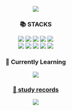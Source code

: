 <div align=center>
  
<img src="https://capsule-render.vercel.app/api?type=transparent&color=dark&height=100&section=header&text=I'm%20sara-nl--nl-&desc=backend%20developer&fontSize=60" />

### 📚 STACKS
<img src="https://img.shields.io/badge/java-734f41?style=for-the-badge&logo=java&logoColor=white">
<img src="https://img.shields.io/badge/python-3776AB?style=for-the-badge&logo=python&logoColor=white">
<img src="https://img.shields.io/badge/html5-E34F26?style=for-the-badge&logo=html5&logoColor=white">
<img src="https://img.shields.io/badge/css-1572B6?style=for-the-badge&logo=css3&logoColor=white">
<img src="https://img.shields.io/badge/javascript-F7DF1E?style=for-the-badge&logo=javascript&logoColor=black">
<br>

<img src="https://img.shields.io/badge/mysql-4479A1?style=for-the-badge&logo=mysql&logoColor=white">
<!-- <img src="https://img.shields.io/badge/mongoDB-47A248?style=for-the-badge&logo=MongoDB&logoColor=white"> -->

<img src="https://img.shields.io/badge/spring-6DB33F?style=for-the-badge&logo=spring&logoColor=white">
<img src="https://img.shields.io/badge/bootstrap-7952B3?style=for-the-badge&logo=bootstrap&logoColor=white">

<img src="https://img.shields.io/badge/amazonaws-232F3E?style=for-the-badge&logo=amazonaws&logoColor=white">
<img src="https://img.shields.io/badge/apache tomcat-F8DC75?style=for-the-badge&logo=apachetomcat&logoColor=black">
<br>

<!-- <img src="https://img.shields.io/badge/jsp-382f4d?style=for-the-badge&logo=jsp&logoColor=white">
<img src="https://img.shields.io/badge/maven-3a4270?style=for-the-badge&logo=maven&logoColor=white">
<img src="https://img.shields.io/badge/figma-ffcfeb?style=for-the-badge&logo=figma&logoColor=black"> -->

### 📖 Currently Learning
<!-- <img src="https://img.shields.io/badge/react-61DAFB?style=for-the-badge&logo=react&logoColor=black">
<img src="https://img.shields.io/badge/node.js-339933?style=for-the-badge&logo=Node.js&logoColor=white"> -->

<img src="https://img.shields.io/badge/-C%23-000000?style=for-the-badge&logo=Csharp&logoColor=white">

### [📓 study records](https://sara461.notion.site/sara461/LeeSara4-dde033d947ca41a1a2f4ba779bd65012)
[<img src="https://img.shields.io/badge/notion-000000?style=for-the-badge&logo=notion&logoColor=white">](https://sara461.notion.site/sara461/LeeSara4-dde033d947ca41a1a2f4ba779bd65012)

</div>

